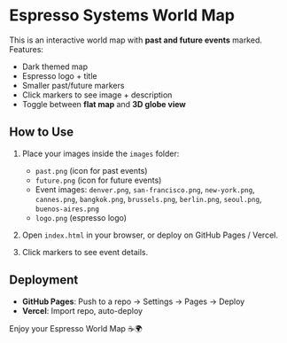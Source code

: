 
# Espresso Systems World Map

This is an interactive world map with **past and future events** marked.  
Features:
- Dark themed map
- Espresso logo + title
- Smaller past/future markers
- Click markers to see image + description
- Toggle between **flat map** and **3D globe view**

## How to Use
1. Place your images inside the `images` folder:
   - `past.png` (icon for past events)
   - `future.png` (icon for future events)
   - Event images: `denver.png`, `san-francisco.png`, `new-york.png`, `cannes.png`, `bangkok.png`, `brussels.png`, `berlin.png`, `seoul.png`, `buenos-aires.png`
   - `logo.png` (espresso logo)

2. Open `index.html` in your browser, or deploy on GitHub Pages / Vercel.

3. Click markers to see event details.

## Deployment
- **GitHub Pages**: Push to a repo → Settings → Pages → Deploy
- **Vercel**: Import repo, auto-deploy

Enjoy your Espresso World Map ☕🌍
